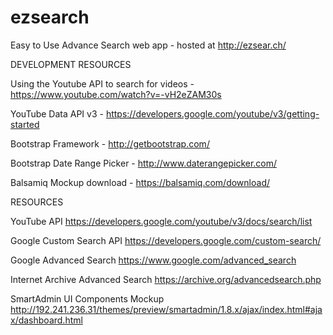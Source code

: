 # ezsearch
Easy to Use Advance Search web app - hosted at http://ezsear.ch/

DEVELOPMENT RESOURCES

Using the Youtube API to search for videos - https://www.youtube.com/watch?v=-vH2eZAM30s

YouTube Data API v3 - https://developers.google.com/youtube/v3/getting-started

Bootstrap Framework - http://getbootstrap.com/

Bootstrap Date Range Picker - http://www.daterangepicker.com/

Balsamiq Mockup download - https://balsamiq.com/download/

RESOURCES

YouTube API
https://developers.google.com/youtube/v3/docs/search/list

Google Custom Search API
https://developers.google.com/custom-search/

Google Advanced Search
https://www.google.com/advanced_search

Internet Archive Advanced Search
https://archive.org/advancedsearch.php

SmartAdmin UI Components Mockup
http://192.241.236.31/themes/preview/smartadmin/1.8.x/ajax/index.html#ajax/dashboard.html
